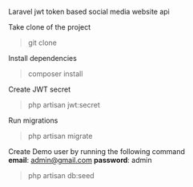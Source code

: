 Laravel jwt token based social media website api

Take clone of the project
> git clone

Install dependencies
> composer install

Create JWT secret
> php artisan jwt:secret

Run migrations
> php artisan migrate

Create Demo user by running the following command   
**email**: admin@gmail.com
**password**: admin
> php artisan db:seed


